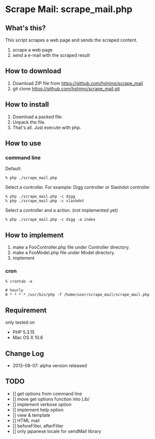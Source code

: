 # Scrape Mail: scrape_mail.php

## What's this?

This script scrapes a web page and sends the scraped content.

1. scrape a web page
2. send a e-mail with the scraped result

## How to download

1. Download ZIP file from https://github.com/hshimo/scrape_mail
2. git clone https://github.com/hshimo/scrape_mail.git


## How to install

1. Download a packed file.
2. Unpack the file.
3. That's all. Just execute with php.


## How to use

### command line

Default:

```
% php ./scrape_mail.php
```

Select a controller. For example: Digg controller or Slashdot controller

```
% php ./scrape_mail.php -c digg
% php ./scrape_mail.php -c slashdot
```

Select a controller and a action. (not implemented yet)

```
% php ./scrape_mail.php -c digg -a index
```

## How to implement

1. make a FooController.php file under Controller directory.
2. make a FooModel.php file under Model directory.
3. implement

### cron

```
% crontab -e
```

```
# hourly
0 * * * * /usr/bin/php -f /home/user/scrape_mail/scrape_mail.php
```

## Requirement

only tested on

- PHP 5.3.15
- Mac OS X 10.6

## Change Log

- 2013-08-07: alpha version released


## TODO

- [] get options from command line
- [] move get options function into Lib/
- [] implement verbose option
- [] implement help option
- [] view & template
- [] HTML mail
- [] beforeFilter, afterFilter
- [] only japanese locale for sendMail library